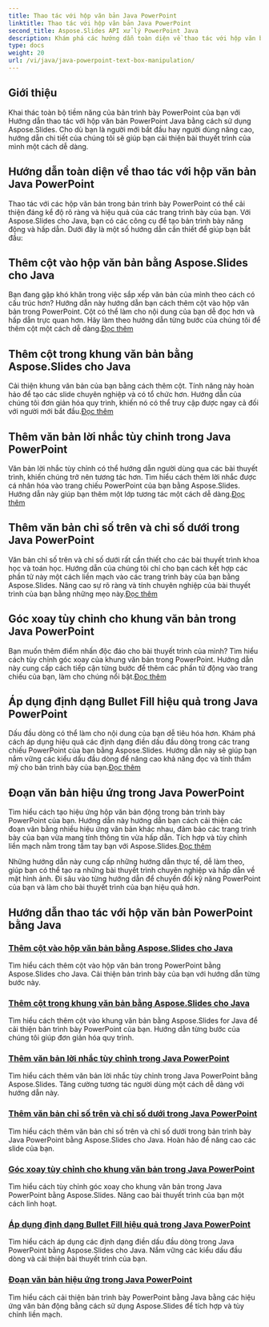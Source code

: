```yaml
---
title: Thao tác với hộp văn bản Java PowerPoint
linktitle: Thao tác với hộp văn bản Java PowerPoint
second_title: Aspose.Slides API xử lý PowerPoint Java
description: Khám phá các hướng dẫn toàn diện về thao tác với hộp văn bản Java PowerPoint với Aspose.Slides. Nâng cao bản trình bày của bạn từng bước với hướng dẫn của chúng tôi.
type: docs
weight: 20
url: /vi/java/java-powerpoint-text-box-manipulation/
---
```

## Giới thiệu

Khai thác toàn bộ tiềm năng của bản trình bày PowerPoint của bạn với Hướng dẫn thao tác với hộp văn bản PowerPoint Java bằng cách sử dụng Aspose.Slides. Cho dù bạn là người mới bắt đầu hay người dùng nâng cao, hướng dẫn chi tiết của chúng tôi sẽ giúp bạn cải thiện bài thuyết trình của mình một cách dễ dàng.

## Hướng dẫn toàn diện về thao tác với hộp văn bản Java PowerPoint

Thao tác với các hộp văn bản trong bản trình bày PowerPoint có thể cải thiện đáng kể độ rõ ràng và hiệu quả của các trang trình bày của bạn. Với Aspose.Slides cho Java, bạn có các công cụ để tạo bản trình bày năng động và hấp dẫn. Dưới đây là một số hướng dẫn cần thiết để giúp bạn bắt đầu:

## Thêm cột vào hộp văn bản bằng Aspose.Slides cho Java
 Bạn đang gặp khó khăn trong việc sắp xếp văn bản của mình theo cách có cấu trúc hơn? Hướng dẫn này hướng dẫn bạn cách thêm cột vào hộp văn bản trong PowerPoint. Cột có thể làm cho nội dung của bạn dễ đọc hơn và hấp dẫn trực quan hơn. Hãy làm theo hướng dẫn từng bước của chúng tôi để thêm cột một cách dễ dàng.[Đọc thêm](./add-column-in-text-boxes/)

## Thêm cột trong khung văn bản bằng Aspose.Slides cho Java
 Cải thiện khung văn bản của bạn bằng cách thêm cột. Tính năng này hoàn hảo để tạo các slide chuyên nghiệp và có tổ chức hơn. Hướng dẫn của chúng tôi đơn giản hóa quy trình, khiến nó có thể truy cập được ngay cả đối với người mới bắt đầu.[Đọc thêm](./add-columns-in-text-frame/)

## Thêm văn bản lời nhắc tùy chỉnh trong Java PowerPoint
Văn bản lời nhắc tùy chỉnh có thể hướng dẫn người dùng qua các bài thuyết trình, khiến chúng trở nên tương tác hơn. Tìm hiểu cách thêm lời nhắc được cá nhân hóa vào trang chiếu PowerPoint của bạn bằng Aspose.Slides. Hướng dẫn này giúp bạn thêm một lớp tương tác một cách dễ dàng.[Đọc thêm](./add-custom-prompt-text-java-powerpoint/)

## Thêm văn bản chỉ số trên và chỉ số dưới trong Java PowerPoint
 Văn bản chỉ số trên và chỉ số dưới rất cần thiết cho các bài thuyết trình khoa học và toán học. Hướng dẫn của chúng tôi chỉ cho bạn cách kết hợp các phần tử này một cách liền mạch vào các trang trình bày của bạn bằng Aspose.Slides. Nâng cao sự rõ ràng và tính chuyên nghiệp của bài thuyết trình của bạn bằng những mẹo này.[Đọc thêm](./add-superscript-subscript-text-java-powerpoint/)

## Góc xoay tùy chỉnh cho khung văn bản trong Java PowerPoint
 Bạn muốn thêm điểm nhấn độc đáo cho bài thuyết trình của mình? Tìm hiểu cách tùy chỉnh góc xoay của khung văn bản trong PowerPoint. Hướng dẫn này cung cấp cách tiếp cận từng bước để thêm các phần tử động vào trang chiếu của bạn, làm cho chúng nổi bật.[Đọc thêm](./custom-rotation-angle-text-frame-java-powerpoint/)

## Áp dụng định dạng Bullet Fill hiệu quả trong Java PowerPoint
Dấu đầu dòng có thể làm cho nội dung của bạn dễ tiêu hóa hơn. Khám phá cách áp dụng hiệu quả các định dạng điền dấu đầu dòng trong các trang chiếu PowerPoint của bạn bằng Aspose.Slides. Hướng dẫn này sẽ giúp bạn nắm vững các kiểu dấu đầu dòng để nâng cao khả năng đọc và tính thẩm mỹ cho bản trình bày của bạn.[Đọc thêm](./apply-bullet-fill-format-java-powerpoint/)

## Đoạn văn bản hiệu ứng trong Java PowerPoint
 Tìm hiểu cách tạo hiệu ứng hộp văn bản động trong bản trình bày PowerPoint của bạn. Hướng dẫn này hướng dẫn bạn cách cải thiện các đoạn văn bằng nhiều hiệu ứng văn bản khác nhau, đảm bảo các trang trình bày của bạn vừa mang tính thông tin vừa hấp dẫn. Tích hợp và tùy chỉnh liền mạch nằm trong tầm tay bạn với Aspose.Slides.[Đọc thêm](./effect-text-box-paragraph-java-powerpoint/)

Những hướng dẫn này cung cấp những hướng dẫn thực tế, dễ làm theo, giúp bạn có thể tạo ra những bài thuyết trình chuyên nghiệp và hấp dẫn về mặt hình ảnh. Đi sâu vào từng hướng dẫn để chuyển đổi kỹ năng PowerPoint của bạn và làm cho bài thuyết trình của bạn hiệu quả hơn.
## Hướng dẫn thao tác với hộp văn bản PowerPoint bằng Java
### [Thêm cột vào hộp văn bản bằng Aspose.Slides cho Java](./add-column-in-text-boxes/)
Tìm hiểu cách thêm cột vào hộp văn bản trong PowerPoint bằng Aspose.Slides cho Java. Cải thiện bản trình bày của bạn với hướng dẫn từng bước này.
### [Thêm cột trong khung văn bản bằng Aspose.Slides cho Java](./add-columns-in-text-frame/)
Tìm hiểu cách thêm cột vào khung văn bản bằng Aspose.Slides for Java để cải thiện bản trình bày PowerPoint của bạn. Hướng dẫn từng bước của chúng tôi giúp đơn giản hóa quy trình.
### [Thêm văn bản lời nhắc tùy chỉnh trong Java PowerPoint](./add-custom-prompt-text-java-powerpoint/)
Tìm hiểu cách thêm văn bản lời nhắc tùy chỉnh trong Java PowerPoint bằng Aspose.Slides. Tăng cường tương tác người dùng một cách dễ dàng với hướng dẫn này.
### [Thêm văn bản chỉ số trên và chỉ số dưới trong Java PowerPoint](./add-superscript-subscript-text-java-powerpoint/)
Tìm hiểu cách thêm văn bản chỉ số trên và chỉ số dưới trong bản trình bày Java PowerPoint bằng Aspose.Slides cho Java. Hoàn hảo để nâng cao các slide của bạn.
### [Góc xoay tùy chỉnh cho khung văn bản trong Java PowerPoint](./custom-rotation-angle-text-frame-java-powerpoint/)
Tìm hiểu cách tùy chỉnh góc xoay cho khung văn bản trong Java PowerPoint bằng Aspose.Slides. Nâng cao bài thuyết trình của bạn một cách linh hoạt.
### [Áp dụng định dạng Bullet Fill hiệu quả trong Java PowerPoint](./apply-bullet-fill-format-java-powerpoint/)
Tìm hiểu cách áp dụng các định dạng điền dấu đầu dòng trong Java PowerPoint bằng Aspose.Slides cho Java. Nắm vững các kiểu dấu đầu dòng và cải thiện bài thuyết trình của bạn.
### [Đoạn văn bản hiệu ứng trong Java PowerPoint](./effect-text-box-paragraph-java-powerpoint/)
Tìm hiểu cách cải thiện bản trình bày PowerPoint bằng Java bằng các hiệu ứng văn bản động bằng cách sử dụng Aspose.Slides để tích hợp và tùy chỉnh liền mạch.